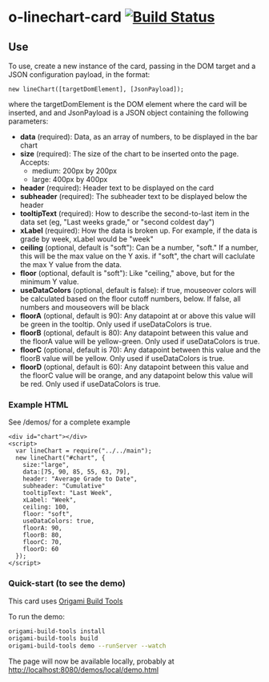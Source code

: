 # o-linechart-card [![Build Status](https://travis-ci.org/Pearson-Higher-Ed/o-linechart-card.svg)](https://travis-ci.org/Pearson-Higher-Ed/o-linechart-card)

## Use

To use, create a new instance of the card, passing in the DOM target and a JSON configuration payload, in the format:
```
new lineChart([targetDomElement], [JsonPayload]);
```

where the targetDomElement is the DOM element where the card will be inserted,
and and JsonPayload is a JSON object containing the following parameters:

* **data** (required): Data, as an array of numbers, to be displayed in the bar chart
* **size** (required): The size of the chart to be inserted onto the page. Accepts:
  * medium: 200px by 200px
  * large: 400px by 400px
* **header** (required): Header text to be displayed on the card
* **subheader** (required): The subheader text to be displayed below the header
* **tooltipText** (required): How to describe the second-to-last item in the data set (eg, "Last weeks grade," or "second coldest day")
* **xLabel** (required): How the data is broken up. For example, if the data is grade by week, xLabel would be "week"
* **ceiling** (optional, default is "soft"): Can be a number, "soft." If a number, this will be the max value on the Y axis. if "soft", the chart will caclulate the max Y value from the data.
* **floor** (optional, default is "soft"): Like "ceiling," above, but for the minimum Y value.  
* **useDataColors** (optional, default is false): if true, mouseover colors will be calculated based on the floor cutoff numbers, below. If false, all numbers and mouseovers will be black
* **floorA** (optional, default is 90): Any datapoint at or above this value will be green in the tooltip. Only used if useDataColors is true.
* **floorB** (optional, default is 80): Any datapoint between this value and the floorA value will be yellow-green. Only used if useDataColors is true.
* **floorC** (optional, default is 70): Any datapoint between this value and the floorB value will be yellow. Only used if useDataColors is true.
* **floorD** (optional, default is 60): Any datapoint between this value and the floorC value will be orange, and any datapoint below this value will be red. Only used if useDataColors is true.

### Example HTML
See /demos/ for a complete example
```
<div id="chart"></div>
<script>
  var lineChart = require("../../main");
  new lineChart("#chart", {
    size:"large",
    data:[75, 90, 85, 55, 63, 79],
    header: "Average Grade to Date",
    subheader: "Cumulative"
    tooltipText: "Last Week",
    xLabel: "Week",
    ceiling: 100,
    floor: "soft",
    useDataColors: true,
    floorA: 90,
    floorB: 80,
    floorC: 70,
    floorD: 60
  });
</script>
```
### Quick-start (to see the demo)
This card uses [Origami Build Tools](https://github.com/Financial-Times/origami-build-tools)

To run the demo:
```bash
origami-build-tools install
origami-build-tools build
origami-build-tools demo --runServer --watch
```
The page will now be available locally, probably at <http://localhost:8080/demos/local/demo.html>

